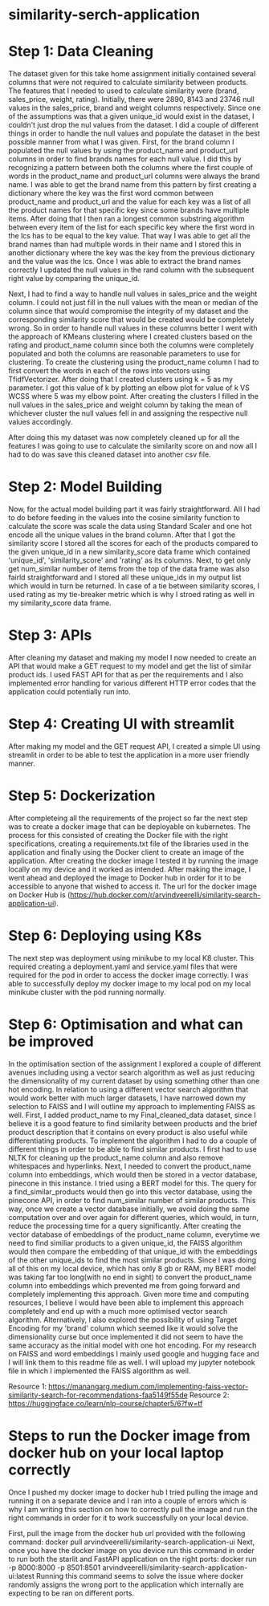# similarity-serch-application
# Step 1: Data Cleaning
The dataset given for this take home assignment initially contained several columns that were not required to calculate similarity between products. The features that I needed to used to calculate similarity were (brand, sales_price, weight, rating). Initially, there were 2890, 8143 and 23746 null values in the sales_price, brand and weight columns respectively. Since one of the assumptions was that a given unique_id would exist in the dataset, I couldn't just drop the nul values from the dataset. I did a couple of different things in order to handle the null values and populate the dataset in the best possible manner from what I was given. First, for the brand column I populated the null values by using the product_name and product_url columns in order to find brands names for each null value. I did this by recognizing a pattern between both the columns where the first couple of words in the product_name and product_url columns were always the brand name. I was able to get the brand name from this pattern by first creating a dictionary where the key was the first word common between product_name and product_url and the value for each key was a list of all the product names for that specific key since some brands have multiple items. After doing that I then ran a longest common substring algorithm between every item of the list for each specific key where the first word in the lcs has to be equal to the key value. That way I was able to get all the brand names than had multiple words in their name and I stored this in another dictionary where the key was the key from the previous dictionary and the value was the lcs. Once I was able to extract the brand names correctly I updated the null values in the rand column with the subsequent right value by comparing the unique_id.

Next, I had to find a way to handle null values in sales_price and the weight column. I could not just fill in the null values with the mean or median of the column since that would compromise the integrity of my dataset and the corresponding similarity score that would be created would be completely wrong. So in order to handle null values in these columns better I went with the approach of KMeans clustering where I created clusters based on the rating and product_name column since both the columns were completely populated and both the columns are reasonable parameters to use for clustering. To create the clustering using the product_name column I had to first convert the words in each of the rows into vectors using TfidfVectorizer. After doing that I created clusters using k = 5 as my parameter. I got this value of k by plotting an elbow plot for value of k VS WCSS where 5 was my elbow point. After creating the clusters I filled in the null values in the sales_price and weight column by taking the mean of whichever cluster the null values fell in and assigning the respective null values accordingly.

After doing this my dataset was now completely cleaned up for all the features I was going to use to calculate the similarity score on and now all I had to do was save this cleaned dataset into another csv file.

# Step 2: Model Building
Now, for the actual model building part it was fairly straightforward. All I had to do before feeding in the values into the cosine similarity function to calculate the score was scale the data using Standard Scaler and one hot encode all the unique values in the brand column. After that I got the similarity score I stored all the scores for each of the products compared to the given unique_id in a new similarity_score data frame which contained 'unique_id', 'similarity_score' and 'rating' as its columns. Next, to get only get num_similar number of items from the top of the data frame was also fairld straightforward and I stored all these unique_ids in my output list which would in turn be returned. In case of a tie between similarity scores, I used rating as my tie-breaker metric which is why I stroed rating as well in my similarity_score data frame.

# Step 3: APIs
After cleaning my dataset and making my model I now needed to create an API that would make a GET request to my model and get the list of similar product ids. I used FAST API for that as per the requirements and I also implemented error handling for various different HTTP error codes that the application could potentially run into.

# Step 4: Creating UI with streamlit
After making my model and the GET request API, I created a simple UI using streamlit in order to be able to test the application in a more user friendly manner.

# Step 5: Dockerization
After completeing all the requirements of the project so far the next step was to create a docker image that can be deployable on kubernetes. The process for this consisted of creating the Docker file with the right specifications, creating a requirements.txt file of the libraries used in the application and finally using the Docker client to create an image of the application. After creating the docker image I tested it by running the image locally on my device and it worked as intended. After making the image, I went ahead and deployed the image to Docker hub in order for it to be accessible to anyone that wished to access it. The url for the docker image on Docker Hub is (https://hub.docker.com/r/arvindveerelli/similarity-search-application-ui).

# Step 6: Deploying using K8s
The next step was deployment using minikube to my local K8 cluster. This required creating a deployment.yaml and service.yaml files that were required for the pod in order to access the docker image correctly. I was able to successfully deploy my docker image to my local pod on my local minikube cluster with the pod running normally.

# Step 6: Optimisation and what can be improved
In the optimisation section of the assignment I explored a couple of different avenues including using a vector search algorithm as well as just reducing the dimensionality of my current dataset by using something other than one hot encoding. In relation to using a different vector search algorithm that would work better with much larger datasets, I have narrowed down my selection to FAISS and I will outline my approach to implementing FAISS as well. First, I added product_name to my Final_cleaned_data dataset, since I believe it is a good feature to find similarity between products and the brief product description that it contains on every product is also useful while differentiating products. To implement the algorithm I had to do a couple of different things in order to be able to find similar products. I first had to use NLTK for cleaning up the product_name column and also remove whitespaces and hyperlinks. Next, I needed to convert the product_name column into embeddings, which would then be stored in a vector database, pinecone in this instance. I tried using a BERT model for this. The query for a find_similar_products would then go into this vector database, using the pinecone API, in order to find num_similar number of similar products. This way, once we create a vector database initially, we avoid doing the same computation over and over again for different queries, which would, in turn, reduce the processing time for a query significantly. After creating the vector database of embeddings of the product_name column, everytime we need to find similiar products to a given unique_id, the FAISS algorithm would then compare the embedding of that unique_id with the embeddings of the other unique_ids to find the most similar products. Since I was doing all of this on my local device, which has only 8 gb or RAM, my BERT model was taking far too long(with no end in sight) to convert the product_name column into embeddings which prevented me from going forward and completely implementing this approach. Given more time and computing resources, I believe I would have been able to implement this approach completely and end up with a much more optimised vector search algorithm.
Alternatively, I also explored the possibility of using Target Encoding for my 'brand' column which seemed like it would solve the dimensionality curse but once implemented it did not seem to have the same accuracy as the initial model with one hot encoding. For my research on FAISS and word embeddings I mainly used google and hugging face and I will link them to this readme file as well. I will upload my jupyter notebook file in which I implemented the FAISS algorithm as well.

Resource 1: https://manangarg.medium.com/implementing-faiss-vector-similarity-search-for-recommendations-faa5149f55de
Resource 2: https://huggingface.co/learn/nlp-course/chapter5/6?fw=tf

# Steps to run the Docker image from docker hub on your local laptop correctly
Once I pushed my docker image to docker hub I tried pulling the image and running it on a separate device and I ran into a couple of errors which is why I am writing this section on how to correctly pull the image and run the right commands in order for it to work successfully on your local device.

First, pull the image from the docker hub url provided with the following command: docker pull arvindveerelli/similarity-search-application-ui
Next, once you have the docker image on you device run this command in order to run both the starlit and FastAPI application on the right ports:
docker run -p 8000:8000 -p 8501:8501 arvindveerelli/similarity-search-application-ui:latest
Running this command seems to solve the issue where docker randomly assigns the wrong port to the application which internally are expecting to be ran on different ports.
